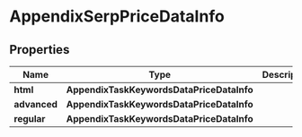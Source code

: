 # AppendixSerpPriceDataInfo


## Properties

| Name | Type | Description | Notes |
|------------ | ------------- | ------------- | -------------|
**html** | **AppendixTaskKeywordsDataPriceDataInfo** |  |[optional]|
**advanced** | **AppendixTaskKeywordsDataPriceDataInfo** |  |[optional]|
**regular** | **AppendixTaskKeywordsDataPriceDataInfo** |  |[optional]|